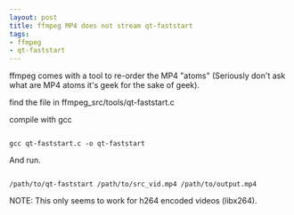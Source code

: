 ```yaml
--- 
layout: post
title: ffmpeg MP4 does not stream qt-faststart
tags: 
- ffmpeg
- qt-faststart
---
```

ffmpeg comes with a tool to re-order the MP4 "atoms" (Seriously don't ask  what are MP4 atoms it's geek for the sake of geek).

find the file in ffmpeg_src/tools/qt-faststart.c

compile with gcc

<code>
gcc qt-faststart.c -o qt-faststart
</code>

And run.

<code>
/path/to/qt-faststart /path/to/src_vid.mp4 /path/to/output.mp4
</code>

NOTE: This only seems to work for h264 encoded videos (libx264).

